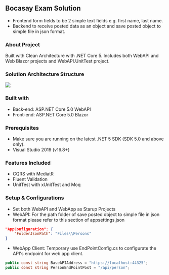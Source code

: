 ## Bocasay Exam Solution
- Frontend form fields to be 2 simple text fields e.g. first name, last name.
- Backend to receive posted data as an object and save posted object to simple file in json format. 
### About Project
Built with Clean Architecture with .NET Core 5. Includes both WebAPI and Web Blazor projects and WebAPI.UnitTest project.
### Solution Architecture Structure
![](https://i.imgur.com/rQL7zYK.png)
### Built with
-   Back-end: ASP.NET Core 5.0 WebAPI
-   Front-end: ASP.NET Core 5.0 Blazor
### Prerequisites
- Make sure you are running on the latest .NET 5 SDK (SDK 5.0 and above only).
- Visual Studio 2019 (v16.8+)
### Features Included
- CQRS with MediatR
- Fluent Validation
- UnitTest with xUnitTest and Moq
### Setup & Configurations
- Set both WebAPI and WebApp as Starup Projects 
- WebAPI: For the path folder of save posted object to simple file in json format please refer to this section of appsettings.json
``` appsettings.json
"AppConfiguration": {
    "FolderJsonPath": "Files\\Persons"
}
```

- WebApp Client: Temporary use EndPointConfig.cs to configurate the API's endpoint for web app client.
``` EndPointConfig.cs
public const string BaseAPIAddress = "https://localhost:44325";
public const string PersonEndPointPost = "/api/person";
```
